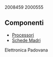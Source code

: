2008459
2000555

## Componenti

 - [Processori](componenti/processori.md)
 - [Schede Madri](componenti/schede_madri.md)


Elettronica Padovana
